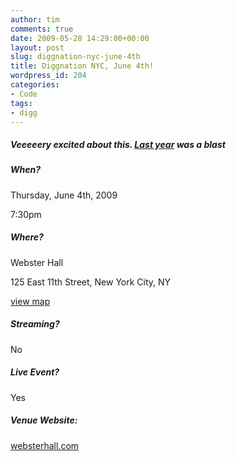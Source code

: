 ```yaml
---
author: tim
comments: true
date: 2009-05-28 14:29:00+00:00
layout: post
slug: diggnation-nyc-june-4th
title: Diggnation NYC, June 4th!
wordpress_id: 204
categories:
- Code
tags:
- digg
---
```


##### Veeeeery excited about this. [Last year](http://blog.gpowered.net/2008/06/live-diggnation-ny-photos.html) was a blast  



##### When?

Thursday, June 4th, 2009                

7:30pm             

##### Where?

Webster Hall                    

125 East 11th Street, New York City, NY                    

[view map](http://maps.google.com/?q=125%20East%2011th%20Street,%20New%20York%20City,%20NY)                 

##### Streaming?

No            

##### Live Event?

Yes            

##### Venue Website:

[websterhall.com](http://websterhall.com/)                 
